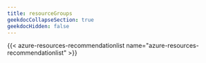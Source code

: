 ```yaml
---
title: resourceGroups
geekdocCollapseSection: true
geekdocHidden: false
---
```


{{< azure-resources-recommendationlist name="azure-resources-recommendationlist" >}}
